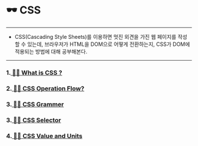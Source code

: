 # 🕶 CSS

---
- CSS(Cascading Style Sheets)를 이용하면 멋진 외견을 가진 웹 페이지를 작성할 수 있는데, 브라우저가 HTML을 DOM으로 어떻게 전환하는지, CSS가 DOM에 적용되는 방법에 대해 공부해본다.
---

### 1.[ 🤷‍♂️ What is CSS ? ](https://github.com/leehosu/WebStudy/blob/master/CSS/Document/WhatIsCSS.md)

### 2.[ 👩‍🚀 CSS Operation Flow? ](https://github.com/leehosu/WebStudy/blob/master/CSS/Document/CSSFlow.md)

### 3.[ 🕵️‍♂️ CSS Grammer ](https://github.com/leehosu/WebStudy/blob/master/CSS/Document/CSS_Grammer.md)

### 3.[ 💂‍♀️ CSS Selector ](https://github.com/leehosu/WebStudy/blob/master/CSS/Document/CSS_Selector.md)

### 4.[ 👮‍♀️ CSS Value and Units ](https://github.com/leehosu/WebStudy/blob/master/CSS/Document/CSS_ValueAndUnits.md)